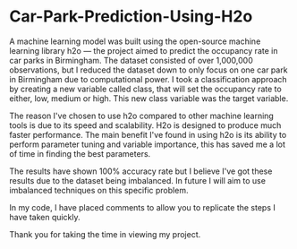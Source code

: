# Car-Park-Prediction-Using-H2o

A machine learning model was built using the open-source machine learning library h2o — the project aimed to predict the occupancy rate in car parks in Birmingham. The dataset consisted of over 1,000,000 observations, but I reduced the dataset down to only focus on one car park in Birmingham due to computational power. I took a classification approach by creating a new variable called class, that will set the occupancy rate to either, low, medium or high. This new class variable was the target variable. 

The reason I've chosen to use h2o compared to other machine learning tools is due to its speed and scalability. H2o is designed to produce much faster performance. The main benefit I've found in using h2o is its ability to perform parameter tuning and variable importance, this has saved me a lot of time in finding the best parameters.

The results have shown 100% accuracy rate but I believe I've got these results due to the dataset being imbalanced. In future I will aim to use imbalanced techniques on this specific problem.

In my code, I have placed comments to allow you to replicate the steps I have taken quickly. 

Thank you for taking the time in viewing my project. 
